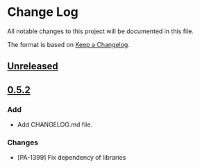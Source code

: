 # Change Log
All notable changes to this project will be documented in this file.

The format is based on [Keep a Changelog](http://keepachangelog.com/).

## [Unreleased]

## [0.5.2]
### Add
- Add CHANGELOG.md file.

### Changes
- [PA-1399] Fix dependency of libraries

[Unreleased]: https://github.com/podder-ai/podder-task-base/compare/e68e23c2f6e66b66dfeaf1f90a00624d913a0be2...HEAD
[0.5.2]: https://github.com/podder-ai/podder-task-base/compare/b07316c...e68e23c2f6e66b66dfeaf1f90a00624d913a0be2
